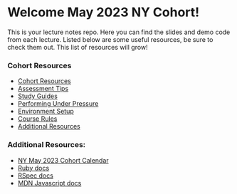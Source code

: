 # Welcome May 2023 NY Cohort!

This is your lecture notes repo. Here you can find the slides and demo code from each lecture. 
Listed below are some useful resources, be sure to check them out. This list of resources will grow!

### Cohort Resources
- [Cohort Resources](https://github.com/appacademy/cohort-resources/tree/master)
- [Assessment Tips](https://github.com/appacademy/cohort-resources/tree/master/assessment_tips)
- [Study Guides](https://github.com/appacademy/cohort-resources/tree/master/study_guides)
- [Performing Under Pressure](https://github.com/appacademy/cohort-resources/blob/master/student_success/performing_under_pressure.md)
- [Environment Setup](https://github.com/appacademy/campus-hybrid-setup)
- [Course Rules](https://github.com/appacademy/cohort-resources/blob/master/course_rules.md)
- [Additional Resources](https://github.com/appacademy/cohort-resources)

### Additional Resources:
- [NY May 2023 Cohort Calendar](https://docs.google.com/spreadsheets/d/1zy4Snz7ruxs6ueE_A30EEhDdYUQ1CsIQDxBjjPmXxkk/edit?usp=sharing)
- [Ruby docs](https://ruby-doc.org/core-2.7.0/index.html#classes)
- [RSpec docs](https://relishapp.com/rspec/)
- [MDN Javascript docs](https://developer.mozilla.org/en-US/docs/Web/JavaScript)
